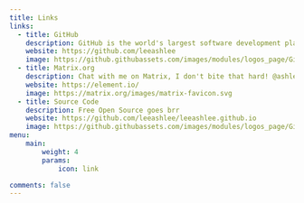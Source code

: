```yaml
---
title: Links
links:
  - title: GitHub
    description: GitHub is the world's largest software development platform.
    website: https://github.com/leeashlee
    image: https://github.githubassets.com/images/modules/logos_page/GitHub-Mark.png
  - title: Matrix.org
    description: Chat with me on Matrix, I don't bite that hard! @ashleehee:beeper.com
    website: https://element.io/
    image: https://matrix.org/images/matrix-favicon.svg
  - title: Source Code
    description: Free Open Source goes brr
    website: https://github.com/leeashlee/leeashlee.github.io
    image: https://github.githubassets.com/images/modules/logos_page/GitHub-Mark.png
menu:
    main: 
        weight: 4
        params:
            icon: link

comments: false
---
```

